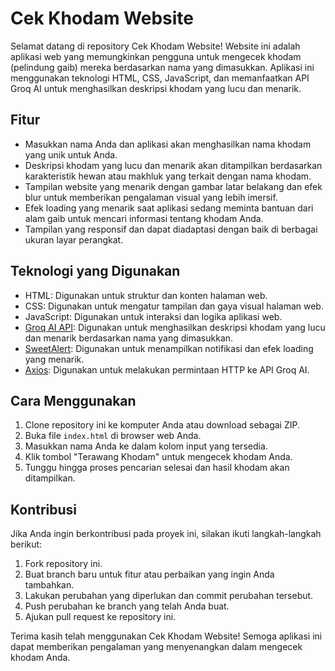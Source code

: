 # Cek Khodam Website

Selamat datang di repository Cek Khodam Website! Website ini adalah aplikasi web yang memungkinkan pengguna untuk mengecek khodam (pelindung gaib) mereka berdasarkan nama yang dimasukkan. Aplikasi ini menggunakan teknologi HTML, CSS, JavaScript, dan memanfaatkan API Groq AI untuk menghasilkan deskripsi khodam yang lucu dan menarik.

## Fitur
- Masukkan nama Anda dan aplikasi akan menghasilkan nama khodam yang unik untuk Anda.
- Deskripsi khodam yang lucu dan menarik akan ditampilkan berdasarkan karakteristik hewan atau makhluk yang terkait dengan nama khodam.
- Tampilan website yang menarik dengan gambar latar belakang dan efek blur untuk memberikan pengalaman visual yang lebih imersif.
- Efek loading yang menarik saat aplikasi sedang meminta bantuan dari alam gaib untuk mencari informasi tentang khodam Anda.
- Tampilan yang responsif dan dapat diadaptasi dengan baik di berbagai ukuran layar perangkat.

## Teknologi yang Digunakan
- HTML: Digunakan untuk struktur dan konten halaman web.
- CSS: Digunakan untuk mengatur tampilan dan gaya visual halaman web.
- JavaScript: Digunakan untuk interaksi dan logika aplikasi web.
- [Groq AI API](https://www.groq.com/): Digunakan untuk menghasilkan deskripsi khodam yang lucu dan menarik berdasarkan nama yang dimasukkan.
- [SweetAlert](https://sweetalert2.github.io/): Digunakan untuk menampilkan notifikasi dan efek loading yang menarik.
- [Axios](https://github.com/axios/axios): Digunakan untuk melakukan permintaan HTTP ke API Groq AI.

## Cara Menggunakan
1. Clone repository ini ke komputer Anda atau download sebagai ZIP.
2. Buka file `index.html` di browser web Anda.
3. Masukkan nama Anda ke dalam kolom input yang tersedia.
4. Klik tombol "Terawang Khodam" untuk mengecek khodam Anda.
5. Tunggu hingga proses pencarian selesai dan hasil khodam akan ditampilkan.

## Kontribusi
Jika Anda ingin berkontribusi pada proyek ini, silakan ikuti langkah-langkah berikut:
1. Fork repository ini.
2. Buat branch baru untuk fitur atau perbaikan yang ingin Anda tambahkan.
3. Lakukan perubahan yang diperlukan dan commit perubahan tersebut.
4. Push perubahan ke branch yang telah Anda buat.
5. Ajukan pull request ke repository ini.


Terima kasih telah menggunakan Cek Khodam Website! Semoga aplikasi ini dapat memberikan pengalaman yang menyenangkan dalam mengecek khodam Anda.